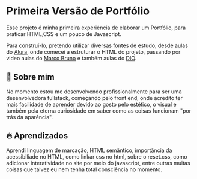 
# Primeira Versão de Portfólio

Esse projeto é minha primeira experiência de elaborar um Portfólio, para praticar HTML,CSS e um pouco de Javascript.

Para construí-lo, pretendo  utilizar diversas fontes de estudo, desde aulas  do [Alura](https://cursos.alura.com.br/), onde comecei a estruturar o HTML do projeto, passando por video aulas do [Marco Bruno](https://www.youtube.com/watch?v=CZPa3-1BKnY&list=PLirko8T4cEmzrH3jIJi7R7ufeqcpXYaLa) e também aulas do [DIO](https://web.dio.me/home).

##

## 🚀  Sobre mim
No momento estou me desenvolvendo profissionalmente para ser uma desenvolvedora fullstack, começando pelo front end, onde acredito ter mais facilidade de aprender devido ao gosto pelo estético, o visual e também pela eterna curiosidade em saber como as coisas funcionam "por trás da aparência".




## 🔥 Aprendizados

Aprendi linguagem de marcação,  HTML semântico, importância da acessibiliade no HTML, como linkar css no html, sobre o reset.css, como adicionar interatividade no site por meio do javascript, entre outras muitas coisas que talvez eu nem tenha total consciência no momento.

